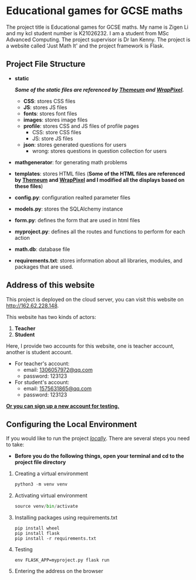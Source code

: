 # Educational games for GCSE maths

The project title is Educational games for GCSE maths. My name is Zigen Li and my kcl student number is K21026232. I am a student from MSc Advanced Computing. The project supervisor is Dr Ian Kenny. The project is a website called 'Just Math It' and the project framework is Flask.

## Project File Structure
- **static**
  
    ***Some of the static files are referenced by [Themeum](http://www.themeum.com/) and  [WrapPixel](https://wrappixel.com/).***
    
    - **CSS**: stores CSS files
    - **JS**: stores JS files
    - **fonts**: stores font files
    - **images**: stores image files
    - **profile**: stores CSS and JS files of profile pages
        - CSS: store CSS files 
        - JS: store JS files
    - **json**: stores generated questions for users
        - wrong: stores questions in question collection for users
    
- **mathgenerator**: for generating math problems

- **templates**: stores HTML files (**Some of the HTML files are referenced by [Themeum](http://www.themeum.com/) and  [WrapPixel](https://wrappixel.com/) and I modified all the displays based on these files**)

- **config.py**: configuration realted parameter files

- **models.py**: stores the SQLAlchemy instance

- **form.py**: defines the form that are used in html files

- **myproject.py**: defines all the routes and functions to perform for each action

- **math.db**: database file

- **requirements.txt**: stores information about all libraries, modules, and packages that are used.

## Address of this website 

This project is deployed on the cloud server, you can visit this website on http://162.62.228.148.

This website has two kinds of actors: 

1. **Teacher** 
2. **Student**

Here, I provide two accounts for this website, one is teacher account, another is student account.

- For teacher's account: 
  - email: 1306057972@qq.com
  - password: 123123
- For student's account:
  - email: 1575631865@qq.com
  - password: 123123

**<u>Or you can sign up a new account for testing.</u>**

## Configuring the Local Environment

If you would like to run the project *<u>locally</u>*. There are several steps you need to take:

- **Before you do the following things, open your terminal and cd to the project file directory**

1. Creating a virtual environment

   ```python
   python3 -m venv venv
   ```

2. Activating virtual environment

   ```python
   source venv/bin/activate
   ```

3. Installing packages using requirements.txt

   ```pyth
   pip install wheel
   pip install flask
   pip install -r requirements.txt
   ```

4. Testing

   ```pyt
   env FLASK_APP=myproject.py flask run
   ```

5. Entering the address on the browser

